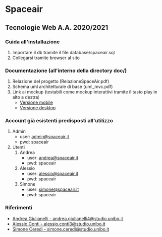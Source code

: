 # Spaceair
## Tecnologie Web A.A. 2020/2021 
### Guida all'installazione

1. Importare il db tramite il file database/spaceair.sql
2. Collegarsi tramite browser al sito

### Documentazione (all'interno della directory doc/)
1. Relazione del progetto (RelazioneSpaceAir.pdf)
2. Schema uml architetturale di base (uml_mvc.pdf)
3. Link ai mockup (testabili come mockup interattivi tramite il tasto play in alto a destra)
     - [Versione mobile](https://www.figma.com/file/b9crbo1EFowk5OcXSpkjPH/Color?node-id=239%3A2222) 
     - [Versione desktop](https://www.figma.com/file/b9crbo1EFowk5OcXSpkjPH/?node-id=239%3A2221)


### Account già esistenti predisposti all'utilizzo
1. Admin
    - user: admin@spaceair.it
    - pwd: spaceair
2. Utenti
    1. Andrea
        - user: andrea@spaceair.it
        - pwd: spaceair
    2. Alessio
        - user: alessio@spaceair.it
        - pwd: spaceair
    3. Simone
        - user: simone@spaceair.it
        - pwd: spaceair

### Riferimenti
- [Andrea Giulianelli - andrea.giulianelli4@studio.unibo.it](andrea.giulianelli4@studio.unibo.it)
- [Alessio Conti - alessio.conti3@studio.unibo.it](alessio.conti3@studio.unibo.it)
- [Simone Ceredi - simone.ceredi@studio.unibo.it](simone.ceredi@studio.unibo.it)